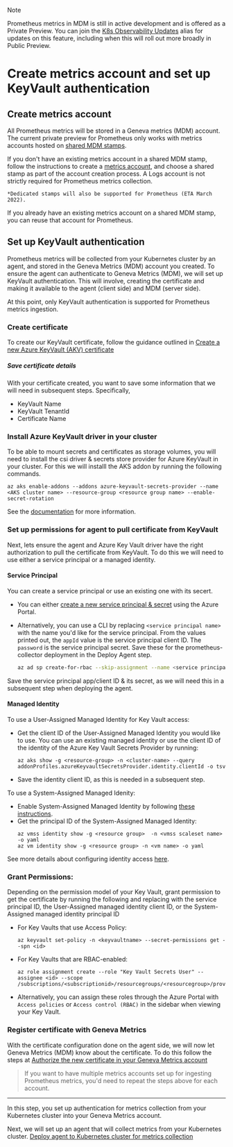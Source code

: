 > [!Note]
> Prometheus metrics in MDM is still in active development and is offered as a Private Preview. You can join the [K8s Observability Updates](https://idwebelements/GroupManagement.aspx?Group=K8sObsUpdates&Operation=join) alias for updates on this feature, including when this will roll out more broadly in Public Preview.

# Create metrics account and set up KeyVault authentication

## Create metrics account

All Prometheus metrics will be stored in a Geneva metrics (MDM) account. The current private preview for Prometheus only works with metrics accounts hosted on [shared MDM stamps](~/metrics/concepts/stampsandaccounts.md#stamps-and-accounts).  

If you don't have an existing metrics account in a shared MDM stamp, follow the instructions to create a [metrics account](~/getting_started/v2/createaccounts_basic.md), and choose a shared stamp as part of the account creation process. A Logs account is not strictly required for Prometheus metrics collection.  

    *Dedicated stamps will also be supported for Prometheus (ETA March 2022).

If you already have an existing metrics account on a shared MDM stamp, you can reuse that account for Prometheus. 

## Set up KeyVault authentication

Prometheus metrics will be collected from your Kubernetes cluster by an agent, and stored in the Geneva Metrics (MDM) account you created. To ensure the agent can authenticate to Geneva Metrics (MDM), we will set up KeyVault authentication. This will involve, creating the certificate and making it available to the agent (client side) and MDM (server side).

At this point, only KeyVault authentication is supported for Prometheus metrics ingestion.  

### Create certificate

To create our KeyVault certificate, follow the guidance outlined in [Create a new Azure KeyVault (AKV) certificate](~/collect/authentication/keyvaultcreatecert.md)

##### Save certificate details

With your certificate created, you want to save some information that we will need in subsequent steps. Specifically,  

- KeyVault Name
- KeyVault TenantId
- Certificate Name 

### Install Azure KeyVault driver in your cluster

To be able to mount secrets and certificates as storage volumes, you will need to install the csi driver & secrets store provider for Azure KeyVault in your cluster.
For this we will installl the AKS addon by running the following commands.

```shell
az aks enable-addons --addons azure-keyvault-secrets-provider --name <AKS cluster name> --resource-group <resource group name> --enable-secret-rotation
```

See the [documentation](https://docs.microsoft.com/en-us/azure/aks/csi-secrets-store-driver) for more information.

### Set up permissions for agent to pull certificate from KeyVault

Next, lets ensure the agent and Azure Key Vault driver have the right authorization to pull the certificate from KeyVault. To do this we will need to use either a service principal or a managed identity.

#### Service Principal

You can create a service principal or use an existing one with its secert.

* You can either [create a new service principal & secret](https://docs.microsoft.com/en-us/azure/active-directory/develop/howto-create-service-principal-portal) using the Azure Portal.

* Alternatively, you can use a CLI by replacing `<service principal name>` with the name you'd like for the service principal. From the values printed out, the `appId` value is the service principal client ID. The `password` is the service principal secret. Save these for the prometheus-collector deployment in the Deploy Agent step.

    ```bash
    az ad sp create-for-rbac --skip-assignment --name <service principal name>
    ```

Save the service principal app/client ID & its secret, as we will need this in a subsequent step when deploying the agent.

#### Managed Identity

To use a User-Assigned Managed Identity for Key Vault access:
* Get the client ID of the User-Assigned Managed Identity you would like to use. You can use an existing managed identity or use the client ID of the identity of the Azure Key Vault Secrets Provider by running:

  ```shell
  az aks show -g <resource-group> -n <cluster-name> --query addonProfiles.azureKeyvaultSecretsProvider.identity.clientId -o tsv
  ```
* Save the identity client ID, as this is needed in a subsequent step.

To use a System-Assigned Managed Idenity:
* Enable System-Assigned Managed Identity by following [these instructions](https://docs.microsoft.com/en-us/azure/active-directory/managed-identities-azure-resources/qs-configure-cli-windows-vm#enable-system-assigned-managed-identity-on-an-existing-azure-vm).
* Get the principal ID of the System-Assigned Managed Identity:
  ```shell
  az vmss identity show -g <resource group>  -n <vmss scaleset name> -o yaml
  az vm identity show -g <resource group> -n <vm name> -o yaml
  ```

See more details about configuring identity access [here](https://docs.microsoft.com/en-us/azure/aks/csi-secrets-store-identity-access).

### Grant Permissions:
Depending on the permission model of your Key Vault, grant permission to get the certificate by running the following and replacing <id> with the service principal ID, the User-Assigned managed identity client ID, or the System-Assigned managed identity principal ID
* For Key Vaults that use Access Policy:

  ```shell
  az keyvault set-policy -n <keyvaultname> --secret-permissions get --spn <id>
  ```

* For Key Vaults that are RBAC-enabled:

  ```shell
  az role assignment create --role "Key Vault Secrets User" --assignee <id> --scope /subscriptions/<subscriptionid>/resourcegroups/<resourcegroup>/providers/Microsoft.KeyVault/vaults/<keyvaultname>
  ```
* Alternatively, you can assign these roles through the Azure Portal with `Access policies` or `Access control (RBAC)` in the sidebar when viewing your Key Vault.

### Register certificate with Geneva Metrics

With the certificate configuration done on the agent side, we will now let Geneva Metrics (MDM) know about the certificate. To do this follow the steps at [Authorize the new certificate in your Geneva Metrics account](~/collect/authentication/keyvaultmetricsauthorize.md)  
  
> If you want to have multiple metrics accounts set up for ingesting Prometheus metrics, you'd need to repeat the steps above for each account.  
  
--------------------------------------

In this step, you set up authentication for metrics collection from your Kubernetes cluster into your Geneva Metrics account.

Next, we will set up an agent that will collect metrics from your Kubernetes cluster. [Deploy agent to Kubernetes cluster for metrics collection](~/metrics/prometheus/PromMDMTutorial2DeployAgentHELM.md)
